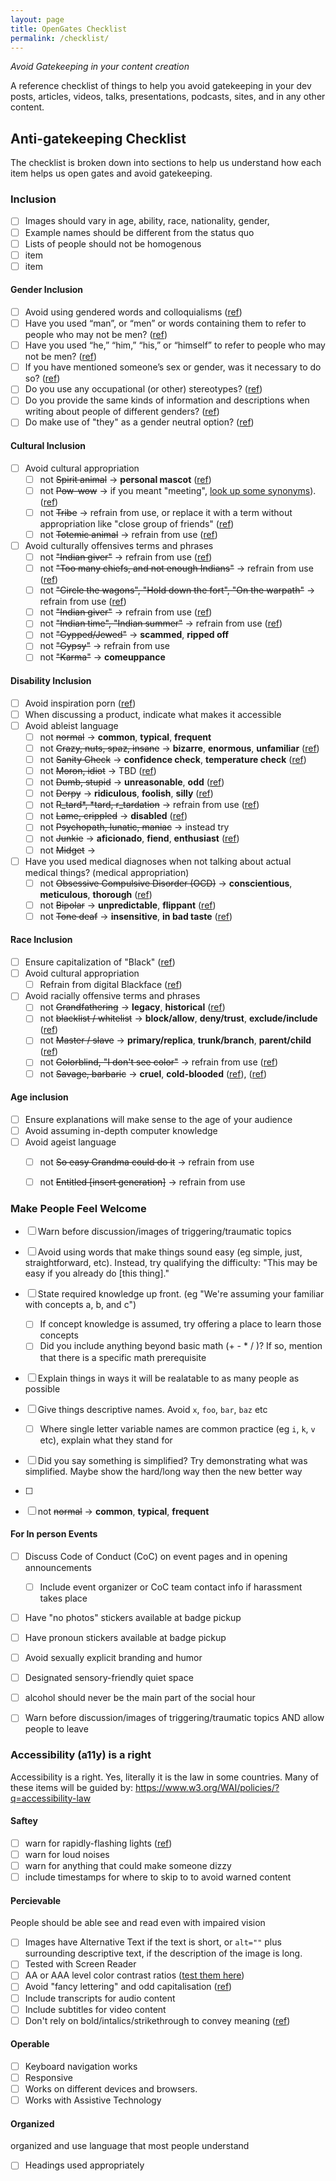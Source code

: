 ```yaml
---
layout: page
title: OpenGates Checklist
permalink: /checklist/
---
```



*Avoid Gatekeeping in your content creation*

A reference checklist of things to help you avoid gatekeeping in your dev posts, articles, videos, talks, presentations, podcasts, sites, and in any other content.

## Anti-gatekeeping Checklist

The checklist is broken down into sections to help us understand how each item helps us open gates and avoid gatekeeping.

### Inclusion
 - [ ] Images should vary in age, ability, race, nationality, gender, 
 - [ ] Example names should be different from the status quo
 - [ ] Lists of people should not be homogenous
 - [ ] item
 - [ ] item

#### Gender Inclusion
 - [ ] Avoid using gendered words and colloquialisms ([ref](https://writingcenter.unc.edu/tips-and-tools/gender-inclusive-language/))
 - [ ] Have you used “man”, or “men” or words containing them to refer to people who may not be men? ([ref](https://writingcenter.unc.edu/tips-and-tools/gender-inclusive-language/))
 - [ ] Have you used “he,” “him,” “his,” or “himself” to refer to people who may not be men? ([ref](https://writingcenter.unc.edu/tips-and-tools/gender-inclusive-language/))
 - [ ] If you have mentioned someone’s sex or gender, was it necessary to do so? ([ref](https://writingcenter.unc.edu/tips-and-tools/gender-inclusive-language/))
 - [ ] Do you use any occupational (or other) stereotypes? ([ref](https://writingcenter.unc.edu/tips-and-tools/gender-inclusive-language/))
 - [ ] Do you provide the same kinds of information and descriptions when writing about people of different genders? ([ref](https://writingcenter.unc.edu/tips-and-tools/gender-inclusive-language/))
 - [ ] Do make use of "they" as a gender neutral option? ([ref](https://writingcenter.unc.edu/tips-and-tools/gender-inclusive-language/))

#### Cultural Inclusion
- [ ] Avoid cultural appropriation
    - [ ] not ~~Spirit animal~~ → **personal mascot** ([ref](https://www.selfdefined.app/definitions/pow-wow/))
    - [ ] not ~~Pow-wow~~ → if you meant "meeting", [look up some synonyms](https://www.thesaurus.com/browse/meeting)). ([ref](https://www.selfdefined.app/definitions/pow-wow/))
    - [ ] not ~~Tribe~~ → refrain from use, or replace it with a term without appropriation like "close group of friends" ([ref](https://www.selfdefined.app/definitions/tribe/))
    - [ ] not ~~Totemic animal~~ → refrain from use ([ref](https://www.selfdefined.app/definitions/totemic-animal/))
- [ ] Avoid culturally offensives terms and phrases
    - [ ] not ~~"Indian giver"~~ → refrain from use ([ref](https://www.ictinc.ca/blog/culturally-offensive-phrases-you-should-use-at))
    - [ ] not ~~"Too many chiefs, and not enough Indians"~~ → refrain from use ([ref](https://www.ictinc.ca/blog/culturally-offensive-phrases-you-should-use-at))
    - [ ] not ~~"Circle the wagons", "Hold down the fort", "On the warpath"~~ → refrain from use ([ref](https://www.ictinc.ca/blog/culturally-offensive-phrases-you-should-use-at))
    - [ ] not ~~"Indian giver"~~ → refrain from use ([ref](https://www.ictinc.ca/blog/indian-giver-come-can-give-back))
    - [ ] not ~~"Indian time", "Indian summer"~~ → refrain from use ([ref](https://www.ictinc.ca/blog/culturally-offensive-phrases-you-should-use-at))
    - [ ] not ~~"Gypped/Jewed"~~ → **scammed**, **ripped off**
    - [ ] not ~~"Gypsy"~~ → refrain from use 
    - [ ] not ~~"Karma"~~ → **comeuppance**

#### Disability Inclusion
- [ ] Avoid inspiration porn ([ref](https://www.youtube.com/watch?v=SxrS7-I_sMQ))
- [ ] When discussing a product, indicate what makes it accessible
- [ ] Avoid ableist language
    - [ ] not ~~normal~~ → **common**, **typical**, **frequent**
    - [ ] not ~~Crazy, nuts, spaz, insane~~ → **bizarre**, **enormous**, **unfamiliar** ([ref](https://www.selfdefined.app/definitions/crazy/))
    - [ ] not ~~Sanity Check~~ → **confidence check**, **temperature check** ([ref](https://www.selfdefined.app/definitions/sanity-check/))
    - [ ] not ~~Moron, idiot~~ → TBD ([ref](https://www.selfdefined.app/definitions/idiot/))
    - [ ] not ~~Dumb, stupid~~ → **unreasonable**, **odd** ([ref](https://www.selfdefined.app/definitions/stupid/))
    - [ ] not ~~Derpy~~ → **ridiculous**, **foolish**, **silly** ([ref](https://www.selfdefined.app/definitions/derpy/))
    - [ ] not ~~R_tard*, *tard, r_tardation~~ →  refrain from use ([ref](https://www.selfdefined.app/definitions/r-word/))
    - [ ] not ~~Lame, crippled~~ → **disabled** ([ref](https://www.selfdefined.app/lame/))
    - [ ] not ~~Psychopath, lunatic, maniac~~ →  instead try
    - [ ] not ~~Junkie~~ → **aficionado**, **fiend**, **enthusiast** ([ref](https://www.selfdefined.app/definitions/junkie/))
    - [ ] not ~~Midget~~ → 
- [ ] Have you used medical diagnoses when not talking about actual medical things? (medical appropriation)
    - [ ] not ~~Obsessive Compulsive Disorder (OCD)~~ → **conscientious**, **meticulous**, **thorough** ([ref](https://www.selfdefined.app/definitions/obsessive-compulsive-disorder/))
    - [ ] not ~~Bipolar~~ →  **unpredictable**, **flippant** ([ref](https://ibpf.org/articles/please-stop-saying-bipolar-when-you-mean-unpredictable-or-broken/))
    - [ ] not ~~Tone deaf~~ → **insensitive**, **in bad taste** ([ref](https://www.selfdefined.app/definitions/tone-deaf/))

#### Race Inclusion
- [ ] Ensure capitalization of "Black" ([ref](https://apnews.com/article/entertainment-cultures-race-and-ethnicity-us-news-ap-top-news-7e36c00c5af0436abc09e051261fff1f))
- [ ] Avoid cultural appropriation
    - [ ] Refrain from digital Blackface ([ref](https://www.selfdefined.app/definitions/digital-blackface/))
- [ ] Avoid racially offensive terms and phrases
    - [ ] not ~~Grandfathering~~ → **legacy**, **historical** ([ref](https://www.selfdefined.app/definitions/grandfathering/))
    - [ ] not ~~blacklist / whitelist~~ → **block/allow**, **deny/trust**, **exclude/include** ([ref](https://www.selfdefined.app/definitions/blacklist-whitelist/))
    - [ ] not ~~Master / slave~~ →  **primary/replica**, **trunk/branch**, **parent/child** ([ref](https://www.selfdefined.app/definitions/master-slave/))
    - [ ] not ~~Colorblind, "I don't see color"~~ → refrain from use ([ref](https://medium.com/@tinu/what-you-erase-when-you-say-i-dont-see-color-73360346afa7))
    - [ ] not ~~Savage, barbaric~~ → **cruel**, **cold-blooded** ([ref](https://www.selfdefined.app/definitions/savage/)), ([ref](https://www.selfdefined.app/definitions/barbaric/))

#### Age inclusion
- [ ] Ensure explanations will make sense to the age of your audience
- [ ] Avoid assuming in-depth computer knowledge
- [ ] Avoid ageist language
    - [ ] not ~~So easy Grandma could do it~~ → refrain from use 
    - [ ] not ~~Entitled [insert generation]~~ → refrain from use



### Make People Feel Welcome
- [ ] Warn before discussion/images of triggering/traumatic topics
- [ ] Avoid using words that make things sound easy (eg simple, just, straightforward, etc). Instead, try qualifying the difficulty: "This may be easy if you already do [this thing]."
- [ ] State required knowledge up front. (eg "We're assuming your familiar with concepts a, b, and c")
    - [ ] If concept knowledge is assumed, try offering a place to learn those concepts
    - [ ] Did you include anything beyond basic math (+ - * / )? If so, mention that there is a specific math prerequisite
- [ ] Explain things in ways it will be realatable to as many people as possible
- [ ] Give things descriptive names. Avoid `x`, `foo`, `bar`, `baz` etc
    - [ ] Where single letter variable names are common practice (eg `i`, `k`, `v` etc), explain what they stand for
- [ ] Did you say something is simplified? Try demonstrating what was simplified. Maybe show the hard/long way then the new better way
- [ ] <!--Don't talk down to non-engineering teammates and end users!-->
- [ ] not ~~normal~~ → **common**, **typical**, **frequent**


#### For In person Events
- [ ] Discuss Code of Conduct (CoC) on event pages and in opening announcements
    - [ ] Include event organizer or CoC team contact info if harassment takes place
- [ ] Have "no photos" stickers available at badge pickup
- [ ] Have pronoun stickers available at badge pickup
- [ ] Avoid sexually explicit branding and humor
- [ ] Designated sensory-friendly quiet space
- [ ] alcohol should never be the main part of the social hour
- [ ] Warn before discussion/images of triggering/traumatic topics AND allow people to leave


### Accessibility (a11y) is a right
Accessibility is a right. Yes, literally it is the law in some countries.
Many of these items will be guided by: https://www.w3.org/WAI/policies/?q=accessibility-law

#### Saftey
- [ ] warn for rapidly-flashing lights ([ref](https://www.epilepsy.com/learn/triggers-seizures/photosensitivity-and-seizures#:~:text=For%20about%203%25%20of%20people,common%20in%20children%20and%20adolescents))
- [ ] warn for loud noises
- [ ] warn for anything that could make someone dizzy
- [ ] include timestamps for where to skip to to avoid warned content

#### Percievable
People should be able see and read even with impaired vision
- [ ] Images have Alternative Text if the text is short, or `alt=""` plus surrounding descriptive text, if the description of the image is long.
- [ ] Tested with Screen Reader
- [ ] AA or AAA level color contrast ratios ([test them here](http://colorsafe.co/))
- [ ] Avoid "fancy lettering" and odd capitalisation ([ref](https://www.selfdefined.app/definitions/spongebob-case/))
- [ ] Include transcripts for audio content
- [ ] Include subtitles for video content
- [ ] Don't rely on bold/intalics/strikethrough to convey meaning ([ref](https://www.tempertemper.net/blog/be-careful-with-strikethrough))

#### Operable
- [ ] Keyboard navigation works
- [ ] Responsive
- [ ] Works on different devices and browsers.
- [ ] Works with Assistive Technology

#### Organized
organized and use language that most people understand
- [ ] Headings used appropriately
